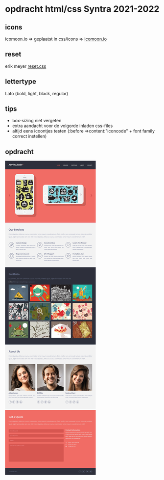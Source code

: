 # opdracht html/css Syntra 2021-2022

## icons

icomoon.io => geplaatst in css/icons => [icomoon.io](https://icomoon.io)

## reset

erik meyer [reset.css](https://meyerweb.com/eric/tools/css/reset/)

## lettertype

Lato (bold, light, black, regular)

## tips

- box-sizing niet vergeten
- extra aandacht voor de volgorde inladen css-files
- altijd eens icoontjes testen (:before =>content:"iconcode" + font family correct instellen)

## opdracht

![](/+assets/design-appfactory.jpg)
